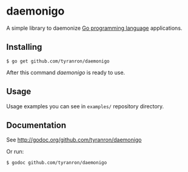 daemonigo
=========

A simple library to daemonize [Go programming language](http://golang.org/) applications.


## Installing

    $ go get github.com/tyranron/daemonigo

After this command *daemonigo* is ready to use.


## Usage
Usage examples you can see in `examples/` repository directory.


## Documentation

See http://godoc.org/github.com/tyranron/daemonigo

Or run:

    $ godoc github.com/tyranron/daemonigo
